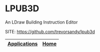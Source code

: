 # LPUB3D
 
 An LDraw Building Instruction Editor
 
 SITE: https://github.com/trevorsandy/lpub3d

 | [Applications](https://portable-linux-apps.github.io/apps.html) | [Home](https://portable-linux-apps.github.io)
 | --- | --- |
